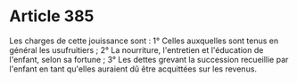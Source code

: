 # Article 385

Les charges de cette jouissance sont :   1° Celles auxquelles sont tenus en général les usufruitiers ;   2° La nourriture, l'entretien et l'éducation de l'enfant, selon sa fortune ;   3° Les dettes grevant la succession recueillie par l'enfant en tant qu'elles auraient dû être acquittées sur les revenus.